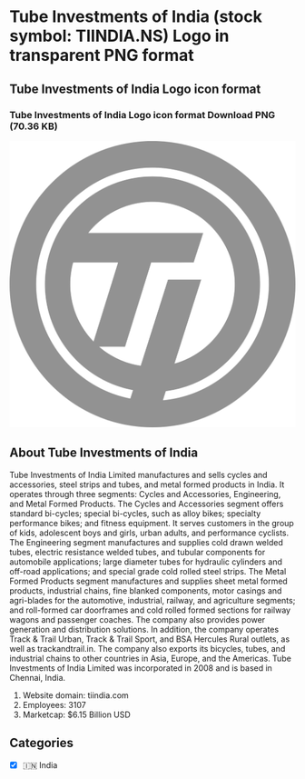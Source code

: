 # Tube Investments of India (stock symbol: TIINDIA.NS) Logo in transparent PNG format

## Tube Investments of India Logo icon format

### Tube Investments of India Logo icon format Download PNG (70.36 KB)

![Tube Investments of India Logo icon format Download PNG (70.36 KB)](/img/orig/TIINDIA.NS-9fafa5ef.png)

## About Tube Investments of India

Tube Investments of India Limited manufactures and sells cycles and accessories, steel strips and tubes, and metal formed products in India. It operates through three segments: Cycles and Accessories, Engineering, and Metal Formed Products. The Cycles and Accessories segment offers standard bi-cycles; special bi-cycles, such as alloy bikes; specialty performance bikes; and fitness equipment. It serves customers in the group of kids, adolescent boys and girls, urban adults, and performance cyclists. The Engineering segment manufactures and supplies cold drawn welded tubes, electric resistance welded tubes, and tubular components for automobile applications; large diameter tubes for hydraulic cylinders and off-road applications; and special grade cold rolled steel strips. The Metal Formed Products segment manufactures and supplies sheet metal formed products, industrial chains, fine blanked components, motor casings and agri-blades for the automotive, industrial, railway, and agriculture segments; and roll-formed car doorframes and cold rolled formed sections for railway wagons and passenger coaches. The company also provides power generation and distribution solutions. In addition, the company operates Track & Trail Urban, Track & Trail Sport, and BSA Hercules Rural outlets, as well as trackandtrail.in. The company also exports its bicycles, tubes, and industrial chains to other countries in Asia, Europe, and the Americas. Tube Investments of India Limited was incorporated in 2008 and is based in Chennai, India.

1. Website domain: tiindia.com
2. Employees: 3107
3. Marketcap: $6.15 Billion USD


## Categories
- [x] 🇮🇳 India
